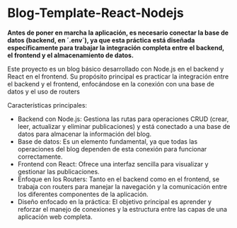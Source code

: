 # Blog-Template-React-Nodejs

****Antes de poner en marcha la aplicación, es necesario conectar la base de datos (backend, en ´.env´), ya que esta práctica está diseñada específicamente para trabajar la integración completa entre el backend, el frontend y el almacenamiento de datos.****

Este proyecto es un blog básico desarrollado con Node.js en el backend y React en el frontend. Su propósito principal es practicar la integración entre el backend y el frontend, enfocándose en la conexión con una base de datos y el uso de routers

Características principales:
- Backend con Node.js: Gestiona las rutas para operaciones CRUD (crear, leer, actualizar y eliminar publicaciones) y está conectado a una base de datos para almacenar la información del blog.
- Base de datos: Es un elemento fundamental, ya que todas las operaciones del blog dependen de esta conexión para funcionar correctamente.
- Frontend con React: Ofrece una interfaz sencilla para visualizar y gestionar las publicaciones.
- Enfoque en los Routers: Tanto en el backend como en el frontend, se trabaja con routers para manejar la navegación y la comunicación entre los diferentes componentes de la aplicación.
- Diseño enfocado en la práctica: El objetivo principal es aprender y reforzar el manejo de conexiones y la estructura entre las capas de una aplicación web completa.

